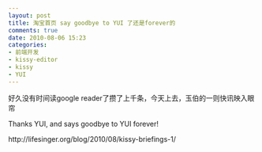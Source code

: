 ```yaml
---
layout: post
title: 淘宝首页 say goodbye to YUI 了还是forever的
comments: true
date: 2010-08-06 15:23
categories:
- 前端开发
- kissy-editor
- kissy
- YUI
---
```


<p>好久没有时间读google reader了攒了上千条，今天上去，玉伯的一则快讯映入眼帘</p>
<p>Thanks YUI, and says goodbye to YUI forever!</p>
<p>http://lifesinger.org/blog/2010/08/kissy-briefings-1/</p>
<p> </p>				
